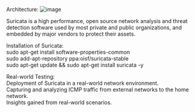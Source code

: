 Architecture: 
 ![image](https://github.com/LOKESH4884/IDS-By-Suricata/assets/111216649/f1f1460e-af22-4648-933a-fb0beab1cc7e)

Suricata is a high performance, open source network analysis and threat detection software used by most private and public organizations, and embedded by major vendors to protect their assets.<br/>

Installation of Suricata:<br/>
sudo apt-get install software-properties-common<br/>
sudo add-apt-repository ppa:oisf/suricata-stable<br/>
sudo apt-get update && sudo apt-get install suricata -y<br/>

Real-world Testing:<br/>
Deployment of Suricata in a real-world network environment.<br/>
Capturing and analyzing ICMP traffic from external networks to the home network.<br/>
Insights gained from real-world scenarios.<br/>
